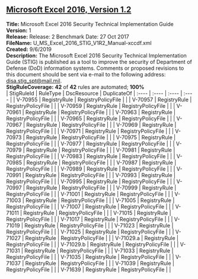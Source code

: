 ## [Microsoft Excel 2016, Version 1.2](.\StigDetail\Office-Excel2016-1.2.md)

**Title:** Microsoft Excel 2016 Security Technical Implementation Guide  
**Version:** 1  
**Release:** Release: 2 Benchmark Date: 27 Oct 2017  
**FileName:** U_MS_Excel_2016_STIG_V1R2_Manual-xccdf.xml  
**Created:** 9/6/2019  
**Description:** The Microsoft Excel 2016 Security Technical Implementation Guide (STIG) is published as a tool to improve the security of Department of Defense (DoD) information systems. Comments or proposed revisions to this document should be sent via e-mail to the following address: disa.stig_spt@mail.mil.  
**StigRuleCoverage:** **42** of **42** rules are automated; **100%**  
| StigRuleId | RuleType | DscResource | DuplicateOf
| :---- | :---- | :---- | :---- |
| V-70955 | RegistryRule | RegistryPolicyFile |  |
| V-70957 | RegistryRule | RegistryPolicyFile |  |
| V-70959 | RegistryRule | RegistryPolicyFile |  |
| V-70961 | RegistryRule | RegistryPolicyFile |  |
| V-70963 | RegistryRule | RegistryPolicyFile |  |
| V-70965 | RegistryRule | RegistryPolicyFile |  |
| V-70967 | RegistryRule | RegistryPolicyFile |  |
| V-70969 | RegistryRule | RegistryPolicyFile |  |
| V-70971 | RegistryRule | RegistryPolicyFile |  |
| V-70973 | RegistryRule | RegistryPolicyFile |  |
| V-70975 | RegistryRule | RegistryPolicyFile |  |
| V-70977 | RegistryRule | RegistryPolicyFile |  |
| V-70979 | RegistryRule | RegistryPolicyFile |  |
| V-70981 | RegistryRule | RegistryPolicyFile |  |
| V-70983 | RegistryRule | RegistryPolicyFile |  |
| V-70985 | RegistryRule | RegistryPolicyFile |  |
| V-70987 | RegistryRule | RegistryPolicyFile |  |
| V-70989 | RegistryRule | RegistryPolicyFile |  |
| V-70991 | RegistryRule | RegistryPolicyFile |  |
| V-70993 | RegistryRule | RegistryPolicyFile |  |
| V-70995 | RegistryRule | RegistryPolicyFile |  |
| V-70997 | RegistryRule | RegistryPolicyFile |  |
| V-70999 | RegistryRule | RegistryPolicyFile |  |
| V-71001 | RegistryRule | RegistryPolicyFile |  |
| V-71003 | RegistryRule | RegistryPolicyFile |  |
| V-71005 | RegistryRule | RegistryPolicyFile |  |
| V-71007 | RegistryRule | RegistryPolicyFile |  |
| V-71011 | RegistryRule | RegistryPolicyFile |  |
| V-71015 | RegistryRule | RegistryPolicyFile |  |
| V-71017 | RegistryRule | RegistryPolicyFile |  |
| V-71019 | RegistryRule | RegistryPolicyFile |  |
| V-71023 | RegistryRule | RegistryPolicyFile |  |
| V-71025 | RegistryRule | RegistryPolicyFile |  |
| V-71027 | RegistryRule | RegistryPolicyFile |  |
| V-71029.a | RegistryRule | RegistryPolicyFile |  |
| V-71029.b | RegistryRule | RegistryPolicyFile |  |
| V-71031 | RegistryRule | RegistryPolicyFile |  |
| V-71033 | RegistryRule | RegistryPolicyFile |  |
| V-71035 | RegistryRule | RegistryPolicyFile |  |
| V-71037 | RegistryRule | RegistryPolicyFile |  |
| V-71039 | RegistryRule | RegistryPolicyFile |  |
| V-71639 | RegistryRule | RegistryPolicyFile |  |
